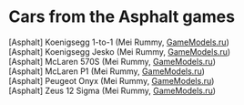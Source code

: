 # Cars from the Asphalt games
[Asphalt] Koenigsegg 1-to-1 (Mei Rummy, [GameModels.ru](https://gamemodels.ru/)) <br>
[Asphalt] Koenigsegg Jesko (Mei Rummy, [GameModels.ru](https://gamemodels.ru/)) <br>
[Asphalt] McLaren 570S (Mei Rummy, [GameModels.ru](https://gamemodels.ru/)) <br>
[Asphalt] McLaren P1 (Mei Rummy, [GameModels.ru](https://gamemodels.ru/)) <br>
[Asphalt] Peugeot Onyx (Mei Rummy, [GameModels.ru](https://gamemodels.ru/)) <br>
[Asphalt] Zeus 12 Sigma (Mei Rummy, [GameModels.ru](https://gamemodels.ru/)) <br>
